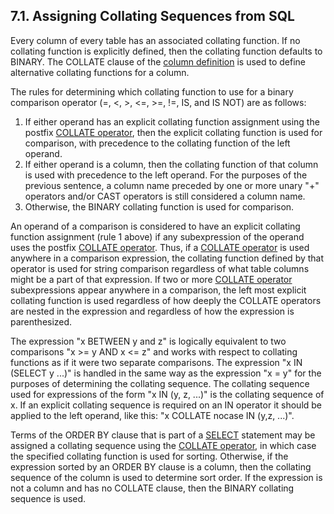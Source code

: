 ## 7\.1\. Assigning Collating Sequences from SQL



Every column of every
table has an associated collating function. If no collating function
is explicitly defined, then the collating function defaults to BINARY.
The COLLATE clause of the [column definition](lang_createtable.html#tablecoldef) is used
to define alternative collating functions for a column.





The rules for determining which collating function to use for a
binary comparison operator (\=, \<, \>, \<\=, \>\=, !\=, IS, and
IS NOT) are as follows:



1. If either operand has an explicit collating function assignment
using the postfix [COLLATE operator](lang_expr.html#collateop), then the explicit collating function
is used for comparison, with precedence to the collating function of the
left operand.
2. If either operand is a column, then the collating function of
that column is used with precedence to the left operand.
For the purposes of the previous sentence, a column name
preceded by one or more unary "\+" operators and/or CAST operators
is still considered a column name.
3. Otherwise, the BINARY collating function is used for comparison.



An operand of a comparison is considered to have an explicit
collating function assignment (rule 1 above) 
if any subexpression of the operand uses
the postfix [COLLATE operator](lang_expr.html#collateop). Thus, if a [COLLATE operator](lang_expr.html#collateop) is used
anywhere in a comparison expression, the collating function defined
by that operator is used for string comparison regardless of what 
table columns might be a part of that expression. If two or more
[COLLATE operator](lang_expr.html#collateop) subexpressions appear anywhere in a comparison, the 
left most explicit collating function is used regardless of how deeply the
COLLATE operators are nested in the expression and regardless of
how the expression is parenthesized.




The expression "x BETWEEN y and z" is logically
equivalent to two comparisons "x \>\= y AND x \<\= z" and works with
respect to collating functions as if it were two separate comparisons.
The expression "x IN (SELECT y ...)" is handled in the same way as the
expression "x \= y" for the purposes of determining the collating sequence.
The collating sequence used for expressions of the form 
"x IN (y, z, ...)" is the collating sequence of x.
If an explicit collating sequence is required on an IN operator
it should be applied to the left operand, like this: 
"x COLLATE nocase IN (y,z, ...)".




Terms of the ORDER BY clause that is part of a [SELECT](lang_select.html)
statement may be assigned a collating sequence using the 
[COLLATE operator](lang_expr.html#collateop), in which case the specified collating function is
used for sorting.
Otherwise, if the expression sorted by an ORDER BY clause is
a column, then the collating sequence of the column is used to
determine sort order. If the expression is not a column and has no
COLLATE clause, then the BINARY collating sequence is used.




